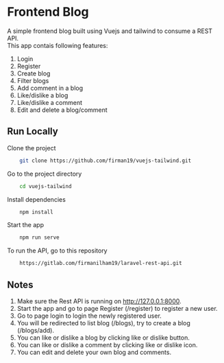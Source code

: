 # Frontend Blog

A simple frontend blog built using Vuejs and tailwind to consume a REST API.  
This app contais following features:  
1. Login  
2. Register  
3. Create blog 
4. Filter blogs  
5. Add comment in a blog    
6. Like/dislike a blog  
7. Like/dislike a comment 
8. Edit and delete a blog/comment

## Run Locally

Clone the project

```bash
    git clone https://github.com/firman19/vuejs-tailwind.git
```

Go to the project directory

```bash
    cd vuejs-tailwind
```

Install dependencies

```bash
    npm install
```

Start the app

```bash
    npm run serve
```

To run the API, go to this repository

```bash
    https://gitlab.com/firmanilham19/laravel-rest-api.git
```

## Notes

1. Make sure the Rest API is running on http://127.0.0.1:8000.  
2. Start the app and go to page Register (/register) to register a new user.  
3. Go to page login to login the newly registered user.  
4. You will be redirected to list blog (/blogs), try to create a blog (/blogs/add).  
5. You can like or dislike a blog by clicking like or dislike button.  
6. You can like or dislike a comment by clicking like or dislike icon.  
7. You can edit and delete your own blog and comments.  